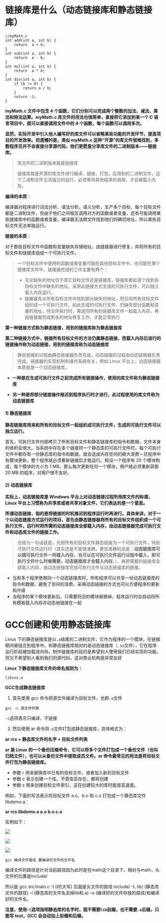# 链接库是什么（动态链接库和静态链接库）

```
//myMath.c
int add(int a, int b) {
    return  a + b;
}
int sub(int a, int b) {
    return  a - b;
}
int mul(int a, int b) {
    return  a * b;
}
int div(int a, int b) {
    if (b != 0) {
        return a / b;
    }
    return -1;
}
```

**myMath.c 文件中包含 4 个函数，它们分别可以完成两个整数的加法、减法、乘法和除法运算。myMath.c 库文件的用法也很简单，直接将它添加到某一个 C 语言项目中，就可以直接调用文件中的 4 个函数，每个函数可以调用多次。**

**显然，实际开发中引入他人编写好的库文件可以省略某些功能的开发环节，提高项目的开发效率。但遗憾的是，类似 myMath.c 这种“开源”的库文件很难找到，多数程序员并不会直接分享源代码，他们更愿意分享库文件的二进制版本——链接库。**

> 库文件的二进制版本就是链接库
>
> 链接库就是开源的库文件进行编译，链接，打包，后得到的二进制文件，这个二进制文件无法独立的运行，必须等待其他程序的调用，才会被载入内存。

**编译的本质**：

编译器对程序进行词法分析，语法分析，语义分析，生产多个目标，每个目标文件都是二进制文件，但由于他们之间相互调用对方的函数或者变量，还有可能调用某些链接库中的函数或者变量，编译器无法跨文件找到他们的确切地址，所以某些目标文件无法单独运行。

**链接的本质**：

对于那些目标文件中函数和变量缺失存储地址，由链接器进行修复，并将所有的目标文件和链接库组成一个可执行文件。

> 一个目标文件中使用的函数或者变量可能在其他目标文件中，也可能在某个链接库文件中，链接器完成的工作主要有两个：
>
> - 无论缺失的地址位于其它目标文件还是链接库，链接库都会逐个找到各目标文件中缺失的地址。采用此链接方式生成的可执行文件，可以独立载入内存运行。
> - 链接器先从所有目标文件中找到部分缺失的地址，然后将所有目标文件组织成一个可执行文件。如此生成的可执行文件，仍缺失部分函数和变量的地址，待文件执行时，需连同所有的链接库文件一起载入内存，再由链接器完成剩余的地址修复工作，才能正常执行

**第一种链接方式称为静态链接，用到的链接库称为静态链接库**

**第二种链接方式中，链接所有目标文件的方法仍属静态链接，而载入内存后进行的链接操作称为动态链接，用到的链接库称为动态链接库**

> 静态链接的过程由静态链接器负责完成，动态链接的过程由动态链接器负责完成。链接器的实现机制和操作系统有关，例如 Linux 平台上，动态链接器本质就是一个动态链接库。

* **一种是在生成可执行文件之前完成所有链接操作，使用的库文件称为静态链接库**

* **另一种是将部分链接操作推迟到程序执行时才进行，此过程使用的库文件称为动态链接库**

#### 1) 静态链接库

**静态链接库用来和所有的目标文件一起组织成可执行文件，生成的可执行文件可以独立运行。**

​	首先，可执行文件内部拷贝了所有目标文件和静态链接库的指令和数据，文件本身的体积会很大。当系统中存在多个链接同一个静态库的可执行文件时，每个可执行文件中都存有一份静态库的指令和数据，就会造成内存空间的极大浪费一旦程序中有模块更新，整个程序就必须重新链接后才能运行。假设一个程序有 20 个模块构成，每个模块的大小为 1 MB，那么每次更新任何一个模块，用户就必须重新获取 20 MB 的程序，对用户很不友好。

#### 2) 动态链接库

**实际上，动态链接库是 Windows 平台上对动态链接过程所用库文件的称谓，Linux 平台上习惯称为共享库或者共享对象文件，它们表达的是一个意思。**

**所谓动态链接，指的是将链接的时机推迟到程序运行时再进行。具体来讲，对于一个以动态链接方式运行的项目，首先由静态链接器将所有的目标文件组织成一个可执行文件，运行时将所需的动态链接库全部载入内存，由动态链接器完成可执行文件和动态库文件的链接工作。**

> 总结为一句话就是，先把所有的目标文件静态链接为一个可执行文件，待到可执行文件运行时（其实还是不是很准确，更加准确的说是：**动态链接库可以随可执行文件一同载入内存，也可以在可执行文件运行过程中载入，即可执行文件什么时候需要，动态链接库才会载入内存**。），再把需要的链接库全部载入内存，由动态链接库完成可执行文件与动态链接库的链接。

* 当有多个程序使用同一个动态链接库时，所有程序可以共享一份动态链接库的指令和数据，避免了空间的浪费。采用动态链接的方式也可以方便程序的更新和升级
* 当程序的某个模块更新后，只需要将旧的模块替换掉，程序运行时会自动将所有模板载入内存并动态地链接在一起

# GCC创建和使用静态链接库

Linux 下的静态链接库是以`.a`结尾的二进制文件，它作为程序的一个模块，在链接期间被组合到程序中。和静态链接库相对的是动态链接库（`.so`文件），它在程序运行阶段被加载进内存。制作链接库的目的是希望别人使用我们已经实现的功能，但又不希望别人看到我们的源代码，这对商业机构是非常友好

**Linux 下静态链接库文件的命名规则为：**

```
libxxx.a
```

**GCC生成静态链接库**

1) 首先使用 gcc 命令把源文件编译为目标文件，也即`.o`文件

```
gcc -c 源文件列表
```

`-c`选项表示只编译，不链接

2) 然后使用 ar 命令将`.o`文件打包成静态链接库，具体格式为：

**ar rcs + 静态库文件的名字 + 目标文件列表**

**ar 是 Linux 的一个备份压缩命令，它可以将多个文件打包成一个备份文件（也叫归档文件），也可以从备份文件中提取成员文件。ar 命令最常见的用法是将目标文件打包为静态链接库。**

* 参数 r 用来替换库中已有的目标文件，或者加入新的目标文件
* 参数 c 表示创建一个库。不管库否存在，都将创建
* 参数 s 用来创建目标文件索引，这在创建较大的库时能提高速度。

例如，下面的写法表示将目标文件 a.o、b.o 和 c.o 打包成一个静态库文件 libdemo.a：

**ar rcs libdemo.a a.o b.o c.o**

实例如下：



![](/home/gongna/图片/2021-07-20_12-11.png)

![](/home/gongna/图片/2021-07-20_12-12.png)

![](/home/gongna/图片/2021-07-20_12-12_1.png)

```
gcc 编译文件路径 要编译的文件的文件名  
```

编译文件的路径是针对当前路径因为此时是在math这个目录下，相对与math，头文件的位置是include/   

所以是 gcc  src/main.c  -I  (i的大写) 后面是头文件的路径   include/    -L  lib/  (静态库文件的路径)    -l (静态库的文件名去掉lib和.a)    -o   (编译好的文件存放的路径)和编译好的文件名。

**注意，使用`-l`选项指明静态库的名字时，既不需要`lib`前缀，也不需要`.a`后缀，只能写 test，GCC 会自动加上前缀和后缀。**

